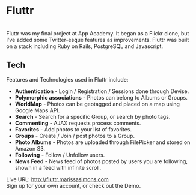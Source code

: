Fluttr
=========
<br>
Fluttr was my final project at App Academy. It began as a Flickr clone, but I've added some Twitter-esque features as improvements. Fluttr was built on a stack including Ruby on Rails, PostgreSQL and Javascript.

Tech
-----------

Features and Technologies used in Fluttr include:

* __Authentication__ - Login / Registration / Sessions done through Devise.
* __Polymorphic associations__ - Photos can belong to Albums or Groups.
* __WorldMap__ - Photos can be geotagged and placed on a map using Google Maps API.
* __Search__ - Search for a specific Group, or search by photo tags.
* __Commenting__  - AJAX requests process comments.
* __Favorites__ - Add photos to your list of favorites.
* __Groups__ - Create / Join / post photos to a Group.
* __Photo Albums__ - Photos are uploaded through FilePicker and stored on Amazon S3. 
* __Following__ - Follow / Unfollow users.
* __News Feed__ - News feed of photos posted by users you are following, shown in a feed with infinite scroll.  



Live URL: http://fluttr.marissasimons.com
  <br>
Sign up for your own account, or check out the Demo.
